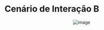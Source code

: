 # Cenário de Interação B

<div align="center">

![image](https://github.com/user-attachments/assets/7e0b0811-ad54-4bae-95e3-f899fe5d84d6)


</div>

